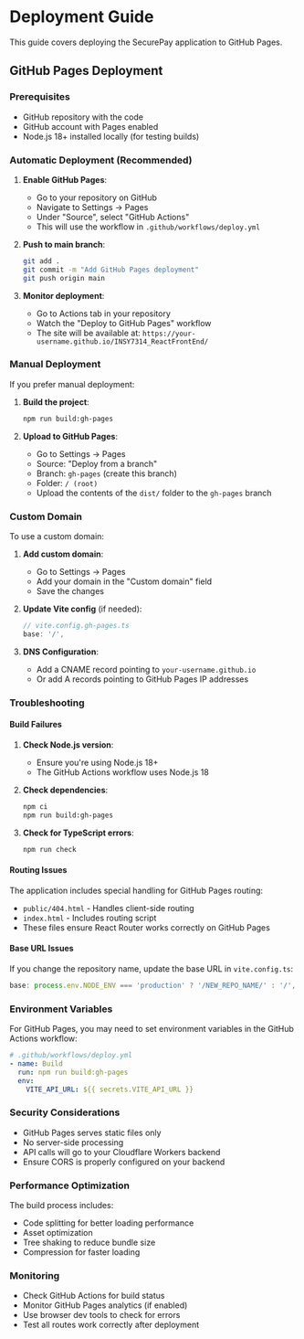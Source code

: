 # Deployment Guide

This guide covers deploying the SecurePay application to GitHub Pages.

## GitHub Pages Deployment

### Prerequisites

- GitHub repository with the code
- GitHub account with Pages enabled
- Node.js 18+ installed locally (for testing builds)

### Automatic Deployment (Recommended)

1. **Enable GitHub Pages**:
   - Go to your repository on GitHub
   - Navigate to Settings → Pages
   - Under "Source", select "GitHub Actions"
   - This will use the workflow in `.github/workflows/deploy.yml`

2. **Push to main branch**:
   ```bash
   git add .
   git commit -m "Add GitHub Pages deployment"
   git push origin main
   ```

3. **Monitor deployment**:
   - Go to Actions tab in your repository
   - Watch the "Deploy to GitHub Pages" workflow
   - The site will be available at: `https://your-username.github.io/INSY7314_ReactFrontEnd/`

### Manual Deployment

If you prefer manual deployment:

1. **Build the project**:
   ```bash
   npm run build:gh-pages
   ```

2. **Upload to GitHub Pages**:
   - Go to Settings → Pages
   - Source: "Deploy from a branch"
   - Branch: `gh-pages` (create this branch)
   - Folder: `/ (root)`
   - Upload the contents of the `dist/` folder to the `gh-pages` branch

### Custom Domain

To use a custom domain:

1. **Add custom domain**:
   - Go to Settings → Pages
   - Add your domain in the "Custom domain" field
   - Save the changes

2. **Update Vite config** (if needed):
   ```typescript
   // vite.config.gh-pages.ts
   base: '/',
   ```

3. **DNS Configuration**:
   - Add a CNAME record pointing to `your-username.github.io`
   - Or add A records pointing to GitHub Pages IP addresses

### Troubleshooting

#### Build Failures

1. **Check Node.js version**:
   - Ensure you're using Node.js 18+
   - The GitHub Actions workflow uses Node.js 18

2. **Check dependencies**:
   ```bash
   npm ci
   npm run build:gh-pages
   ```

3. **Check for TypeScript errors**:
   ```bash
   npm run check
   ```

#### Routing Issues

The application includes special handling for GitHub Pages routing:

- `public/404.html` - Handles client-side routing
- `index.html` - Includes routing script
- These files ensure React Router works correctly on GitHub Pages

#### Base URL Issues

If you change the repository name, update the base URL in `vite.config.ts`:

```typescript
base: process.env.NODE_ENV === 'production' ? '/NEW_REPO_NAME/' : '/',
```

### Environment Variables

For GitHub Pages, you may need to set environment variables in the GitHub Actions workflow:

```yaml
# .github/workflows/deploy.yml
- name: Build
  run: npm run build:gh-pages
  env:
    VITE_API_URL: ${{ secrets.VITE_API_URL }}
```

### Security Considerations

- GitHub Pages serves static files only
- No server-side processing
- API calls will go to your Cloudflare Workers backend
- Ensure CORS is properly configured on your backend

### Performance Optimization

The build process includes:

- Code splitting for better loading performance
- Asset optimization
- Tree shaking to reduce bundle size
- Compression for faster loading

### Monitoring

- Check GitHub Actions for build status
- Monitor GitHub Pages analytics (if enabled)
- Use browser dev tools to check for errors
- Test all routes work correctly after deployment 